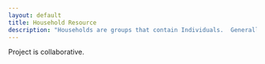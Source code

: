 ```yaml
---
layout: default
title: Household Resource
description: "Households are groups that contain Individuals.  Generally there is a primary Individual and Individuals associated in various relationships to the primary Individual."
---
```


Project is collaborative.